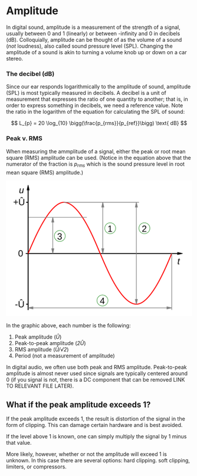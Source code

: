 # Amplitude

In digital sound, amplitude is a measurement of the strength of a signal, usually between 0 and 1 (linearly) or between -infinity and 0 in decibels (dB). Colloquially, amplitude can be thought of as the volume of a sound (_not_ loudness), also called sound pressure level (SPL). Changing the amplitude of a sound is akin to turning a volume knob up or down on a car stereo.

### The decibel (dB)
Since our ear responds logarithmically to the amplitude of sound, amplitude (SPL) is most typically measured in decibels. A decibel is a unit of measurement that expresses the ratio of one quantity to another; that is, in order to express something in decibels, we need a reference value. Note the ratio in the logarithm of the equation for calculating the SPL of sound:


$$
  L_{p} = 20 \log_{10} \bigg(\frac{p_{rms}}{p_{ref}}\bigg) \text{ dB}
$$


### Peak v. RMS
When measuring the ammplitude of a signal, either the peak or root mean square (RMS) amplitude can be used. (Notice in the equation above that the numerator of the fraction is _p<sub>rms<sub/>_ which is the sound pressure level in root mean square (RMS) amplitude.)

![Amplitude](images/1280px-Sine_voltage.png)

In the graphic above, each number is the following:

  1. Peak amplitude (_Û_)
  2. Peak-to-peak amplitude (_2Û_)
  3. RMS amplitude (_Û/√2_)
  4. Period (not a measurement of amplitude)

In digital audio, we often use both peak and RMS amplitude. Peak-to-peak amplitude is almost never used since signals are typically centered around 0 (if you signal is not, there is a DC component that can be removed LINK TO RELEVANT FILE LATER).





## What if the peak amplitude exceeds 1?
If the peak amplitude exceeds 1, the result is distortion of the signal in the form of clipping. This can damage certain hardware and is best avoided.

If the level above 1 is known, one can simply multiply the signal by 1 minus that value.

More likely, however, whether or not the amplitude will exceed 1 is unknown. In this case there are several options: hard clipping. soft clipping, limiters, or compressors.
